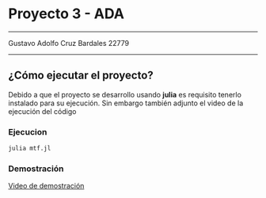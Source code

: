 # Proyecto 3 - ADA
---
Gustavo Adolfo Cruz Bardales
22779

--- 
## ¿Cómo ejecutar el proyecto?

Debido a que el proyecto se desarrollo usando **julia** es requisito tenerlo instalado para su ejecución. Sin embargo también adjunto el video de la ejecución del código

### Ejecucion

```sh
julia mtf.jl
```

### Demostración

[Video de demostración](https://youtu.be/4QETNXqBjU0)
